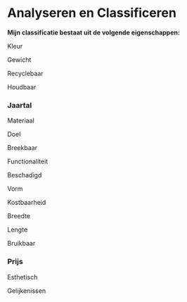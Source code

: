 # Analyseren en Classificeren

**Mijn classificatie bestaat uit de volgende eigenschappen:** 

Kleur

Gewicht

Recyclebaar

Houdbaar

### **Jaartal**

Materiaal

Doel

Breekbaar

Functionaliteit

Beschadigd

Vorm

Kostbaarheid

Breedte

Lengte

Bruikbaar

### **Prijs**

Esthetisch  

Gelijkenissen 

